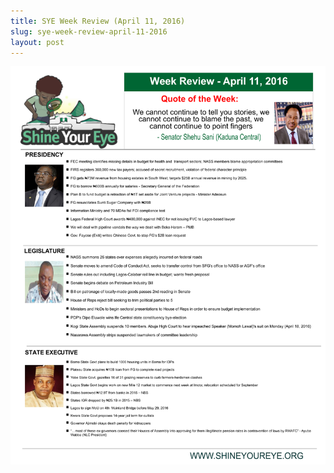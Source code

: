 ```yaml
---
title: SYE Week Review (April 11, 2016)
slug: sye-week-review-april-11-2016
layout: post
---
```


![SYE Week (April 11, 2016) Review ](/media_root/file_archive/SYE_Week_Review_Week_April_11_2016c3.png "SYE Week Review (April 11, 2016)")
